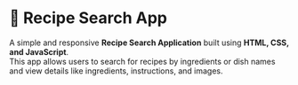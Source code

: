 # 🍳 Recipe Search App

A simple and responsive **Recipe Search Application** built using **HTML, CSS, and JavaScript**.  
This app allows users to search for recipes by ingredients or dish names and view details like ingredients, instructions, and images.
